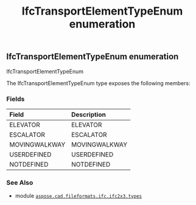 ﻿---
title: IfcTransportElementTypeEnum enumeration
second_title: Aspose.CAD for Python via .NET API References
description: 
type: docs
weight: 3140
url: /aspose.cad.fileformats.ifc.ifc2x3.types/ifctransportelementtypeenum/
is_root: false
---

## IfcTransportElementTypeEnum enumeration

IfcTransportElementTypeEnum



The IfcTransportElementTypeEnum type exposes the following members:

### Fields
| Field | Description |
| :- | :- |
| ELEVATOR | ELEVATOR |
| ESCALATOR | ESCALATOR |
| MOVINGWALKWAY | MOVINGWALKWAY |
| USERDEFINED | USERDEFINED |
| NOTDEFINED | NOTDEFINED |



### See Also
* module [`aspose.cad.fileformats.ifc.ifc2x3.types`](..)
